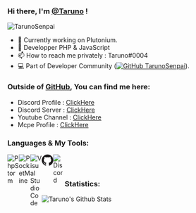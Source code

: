 ### Hi there, I'm [@Taruno](https://github.com/TarunoSenpai) !  

<p align="left"> <img src="https://komarev.com/ghpvc/?username=skilozz&label=Profile%20views&color=0e75b6&style=flat" alt="TarunoSenpai" /> </p>

- :telescope: Currently working on Plutonium.
- :seedling: Developper PHP & JavaScript
- :mailbox: How to reach me privately : Taruno#0004
- :computer: Part of Developer Community ([![GitHub TarunoSenpai](https://img.shields.io/github/followers/TarunoSenpai?label=follow&style=social)](https://github.com/TarunoSenpai)).

### Outside of [GitHub](https://github.com/TarunoSenpaii/), You can find me here:

- Discord Profile : [ClickHere](https://discord.bio/Taruno)
- Discord Server : [ClickHere](https://discord.gg/Q3MzGZk)
- Youtube Channel : [ClickHere](https://www.youtube.com/channel/UCoHPBUQQq6ARChqOMEx6c5Q)
- Mcpe Profile : [ClickHere](https://xboxgamertag.com/search/TarunoMC)

### Languages & My Tools:

<img align="left" alt="PhpStorm" width="26px" src="https://upload.wikimedia.org/wikipedia/commons/thumb/c/c9/PhpStorm_Icon.svg/1200px-PhpStorm_Icon.svg.png"/>
<img align="left" alt="PocketMine" width="26px" src="https://minecraft-bedrock.fr/wp-content/uploads/2015/05/wpid-unnamed.png"/>
<img align="left" alt="Visual Studio Code" width="26px" src="https://upload.wikimedia.org/wikipedia/commons/thumb/9/9a/Visual_Studio_Code_1.35_icon.svg/1200px-Visual_Studio_Code_1.35_icon.svg.png"/>
<img align="left" alt="GitHub" width="26px" src="https://raw.githubusercontent.com/github/explore/78df643247d429f6cc873026c0622819ad797942/topics/github/github.png" />
<img align="left" alt="Discord" width="26px" src="https://www.freepnglogos.com/uploads/discord-logo-png/discord-logo-logodownload-download-logotipos-1.png"/>
<br />
<br />

### Statistics:

<img align="left" alt="Taruno's Github Stats" src="https://github-readme-stats.vercel.app/api?username=TarunoSenpai&show_icons=true&hide_border=true&theme=prussian" />
